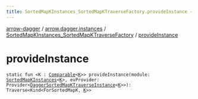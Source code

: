 ```yaml
---
title: SortedMapKInstances_SortedMapKTraverseFactory.provideInstance - arrow-dagger
---
```


[arrow-dagger](../../index.html) / [arrow.dagger.instances](../index.html) / [SortedMapKInstances_SortedMapKTraverseFactory](index.html) / [provideInstance](./provide-instance.html)

# provideInstance

`static fun <K : `[`Comparable`](https://kotlinlang.org/api/latest/jvm/stdlib/kotlin/-comparable/index.html)`<`[`K`](provide-instance.html#K)`>> provideInstance(module: `[`SortedMapKInstances`](../-sorted-map-k-instances/index.html)`<`[`K`](provide-instance.html#K)`>, evProvider: Provider<`[`DaggerSortedMapKTraverseInstance`](../-dagger-sorted-map-k-traverse-instance/index.html)`<`[`K`](provide-instance.html#K)`>>): Traverse<Kind<ForSortedMapK, `[`K`](provide-instance.html#K)`>>`